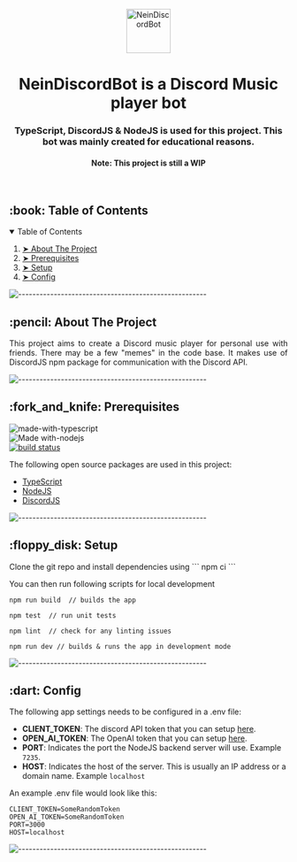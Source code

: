 <p align="center"> 
  <img src="NeinDiscordBot/public/logo512.png" alt="NeinDiscordBot" width="80px" height="80px">
</p>
<h1 align="center"> NeinDiscordBot is a Discord Music player bot </h1>
<h3 align="center"> TypeScript, DiscordJS & NodeJS is used for this project. This bot was mainly created for educational reasons. </h3>  
<h4 align="center"> Note: This project is still a WIP </h4>  
</br>

<!-- TABLE OF CONTENTS -->
<h2 id="table-of-contents"> :book: Table of Contents</h2>

<details open="open">
  <summary>Table of Contents</summary>
  <ol>
    <li><a href="#about-the-project"> ➤ About The Project</a></li>
    <li><a href="#prerequisites"> ➤ Prerequisites</a></li>
    <li><a href="#setup"> ➤ Setup</a></li>
    <li><a href="#config"> ➤ Config</a></li>
  </ol>
</details>

![-----------------------------------------------------](https://raw.githubusercontent.com/andreasbm/readme/master/assets/lines/rainbow.png)

<!-- ABOUT THE PROJECT -->
<h2 id="about-the-project"> :pencil: About The Project</h2>

<p align="justify"> 
  This project aims to create a Discord music player for personal use with friends. There may be a few "memes" in the code base. It makes use of DiscordJS npm package for communication with the Discord API.
</p>

![-----------------------------------------------------](https://raw.githubusercontent.com/andreasbm/readme/master/assets/lines/rainbow.png)

<!-- PREREQUISITES -->
<h2 id="prerequisites"> :fork_and_knife: Prerequisites</h2>

![made-with-typescript](https://img.shields.io/badge/TypeScript-007ACC?style=for-the-badge&logo=typescript&logoColor=white) <br>
![Made with-nodejs](https://img.shields.io/badge/Node.js-43853D?style=for-the-badge&logo=node.js&logoColor=white) <br>
[![build status][buildstatus-image]][buildstatus-url]

[buildstatus-image]: https://github.com/ChristopherVR/NeinDiscordBot/blob/main/.github/workflows/badge.svg
[buildstatus-url]: https://github.com/ChristopherVR/NeinDiscordBot/actions

<!--This project is written mainly in C# and JavaScript programming languages. <br>-->
The following open source packages are used in this project:
* <a href="https://www.typescriptlang.org/"> TypeScript</a> 
* <a href="https://nodejs.org/en/"> NodeJS</a> 
* <a href="https://discord.js.org/#/"> DiscordJS</a> 
 
![-----------------------------------------------------](https://raw.githubusercontent.com/andreasbm/readme/master/assets/lines/rainbow.png)

<!-- SETUP -->
<h2 id="setup"> :floppy_disk: Setup</h2>
<p> 
Clone the git repo and install dependencies using
```
npm ci
```

You can then run following scripts for local development

```
npm run build  // builds the app 

npm test  // run unit tests

npm lint  // check for any linting issues

npm run dev // builds & runs the app in development mode
```

</p>

![-----------------------------------------------------](https://raw.githubusercontent.com/andreasbm/readme/master/assets/lines/rainbow.png)

<!-- ROADMAP -->
<h2 id="config"> :dart: Config</h2>

<p align="justify"> 
The following app settings needs to be configured in a .env file:

* **CLIENT_TOKEN**: The discord API token that you can setup <a href="https://discord.com/developers/docs/intro"> here</a>.
* **OPEN_AI_TOKEN**: The OpenAI token that you can setup  <a href="https://openai.com/api/"> here</a>.
* **PORT**: Indicates the port the NodeJS backend server will use. Example `7235`.
* **HOST**: Indicates the host of the server. This is usually an IP address or a domain name. Example `localhost`

An example .env file would look like this:
```
CLIENT_TOKEN=SomeRandomToken
OPEN_AI_TOKEN=SomeRandomToken
PORT=3000
HOST=localhost
```
</p>

![-----------------------------------------------------](https://raw.githubusercontent.com/andreasbm/readme/master/assets/lines/rainbow.png)

